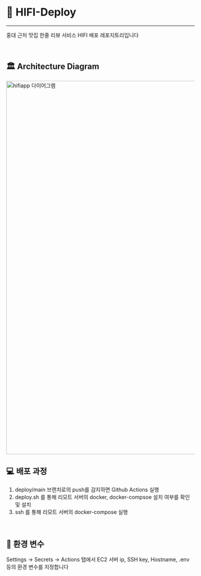 # 🍝 HIFI-Deploy
---

홍대 근처 맛집 한줄 리뷰 서비스 HIFI 배포 레포지토리입니다

<br/>

## 🏛 Architecture Diagram
<img width="1000" alt="hifiapp 다이어그램" src="https://user-images.githubusercontent.com/72291860/183354099-18137a55-9c37-4aa8-8726-c5de1fd4487c.png">

<br/>

## 💻 배포 과정

1. deploy/main 브랜치로의 push를 감지하면 Github Actions 실행
2. deploy.sh 를 통해 리모트 서버의 docker, docker-compsoe 설치 여부를 확인 및 설치
3. ssh 를 통해 리모트 서버의 docker-compose 실행

<br/>

## :hammer: 환경 변수

Settings -> Secrets -> Actions 탭에서
EC2 서버 ip, SSH key, Hostname, .env 등의 환경 변수를 지정합니다

<br/>



